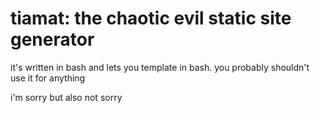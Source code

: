 # tiamat: the chaotic evil static site generator
it's written in bash and lets you template in bash. you probably shouldn't use
it for anything

i'm sorry but also not sorry
